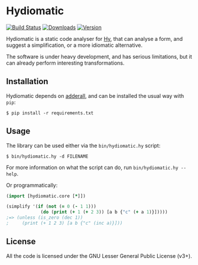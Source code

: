 Hydiomatic
==========

[![Build Status](https://img.shields.io/travis/hylang/hydiomatic.svg?style=flat-square)](https://travis-ci.org/hylang/hydiomatic)
[![Downloads](https://img.shields.io/pypi/dm/hydiomatic.svg?style=flat-square)](https://pypi.python.org/pypi/hydiomatic)
[![Version](https://img.shields.io/pypi/v/hydiomatic.svg?style=flat-square)](https://pypi.python.org/pypi/hydiomatic)

Hydiomatic is a static code analyser for [Hy](http://hylang.org/),
that can analyse a form, and suggest a simplification, or a more
idiomatic alternative.

The software is under heavy development, and has serious limitations,
but it can already perform interesting transformations.

Installation
------------

Hydiomatic depends on [adderall][adderall], and can be installed the
usual way with `pip`:

```shell
$ pip install -r requirements.txt
```

 [adderall]: https://github.com/algernon/adderall

Usage
-----

The library can be used either via the `bin/hydiomatic.hy` script:

```shell
$ bin/hydiomatic.hy -d FILENAME
```

For more information on what the script can do, run `bin/hydiomatic.hy
--help`.

Or programmatically:

```clojure
(import [hydiomatic.core [*]])

(simplify '(if (not (= 0 (- 1 1))) 
             (do (print (+ 1 (+ 2 3)) [a b {"c" (+ a 1)}]))))
;=> (unless (is_zero (dec 1))
;     (print (+ 1 2 3) [a b {"c" (inc a)}]))
```

License
-------

All the code is licensed under the GNU Lesser General Public License
(v3+).

